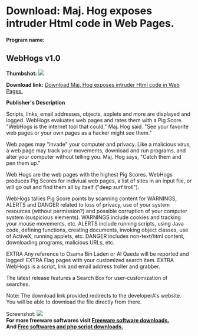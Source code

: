 # Download: Maj. Hog exposes intruder Html code in Web Pages.

**Program name:**

## WebHogs v1.0

  
**Thumbshot:** ![](http://www.freewarefiles.com/screenshot/webhogs_md.gif)   
  
**Download link:** [Download Maj. Hog exposes intruder Html code in Web Pages.](http://freesoftwares.boysofts.com/WebHogs-V_program_3605.html)  
  


**Publisher's Description**  
  


Scripts, links, email addresses, objects, applets and more are displayed and logged. WebHogs evaluates web pages and rates them with a Pig Score. "WebHogs is the internet tool that could," Maj. Hog said. "See your favorite web pages or your own pages as a hacker might see them."

Web pages may "invade" your computer and privacy. Like a malicious virus, a web page may track your movements, download and run programs, and alter your computer without telling you. Maj. Hog says, "Catch them and pen them up."

Web Hogs are the web pages with the highest Pig Scores. WebHogs produces Pig Scores for indiviual web pages, a list of sites in an input file, or will go out and find them all by itself ("deep surf troll").

WebHogs tallies Pig Score points by scanning content for WARNINGS, ALERTS and DANGER related to loss of privacy, use of your system resources (without permission?) and possible corruption of your computer system (suspicious elements). WARNINGS include cookies and tracking your mouse movements, etc. ALERTS include running scripts, using Java code, defining functions, creating documents, invoking object classes, use of ActiveX, running applets, etc. DANGER includes non-text/html content, downloading programs, malicious URLs, etc.

EXTRA Any reference to Osama Bin Laden or Al Qaeda will be reported and logged! EXTRA Flag pages with your customized search item. EXTRA WebHogs is a script, link and email address troller and grabber.

The latest release features a Search Box for user-customization of searches.

Note: The download link provided redirects to the developerA's website. You will be able to download the file directly from there. 

  
  
Screenshot: ![](http://www.freewarefiles.com/screenshot/webhogs.gif)   
**For more freeware softwares visit [Freeware software downloads.](http://freesoftwares.boysofts.com/)**   
**And [Free softwares and php script downloads.](http://www.boysofts.com/)**

